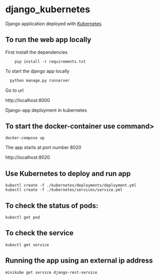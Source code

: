# django_kubernetes
Django application deployed with [Kubernetes](https://kubernetes.io)
## To run the web app locally
<p>First install the dependencies</p>

```
    pip install -r requirements.txt
```

<p> To start the django app locally </p>

```python
  python manage.py runserver
```
<p>Go to url</p>

http://localhost:8000
  
Django-app deployment in kubernetes
## To start the docker-container use command>
```docker
docker-compose up
```
<p>The app starts at port number 8020</p>

http://localhost:8020

## Use Kubernetes to deploy and run app
```kubernetes
kubectl create -f ./kubernetes/deployments/deployment.yml
kubectl create -f ./kubernetes/services/service.yml
```

## To check the status of pods:
```kubernetes
kubectl get pod
```
## To check the service
```kubernetes
kubectl get service
```
## Running the app using an external ip address
```kubernetes
minikube get service django-rest-service
```
